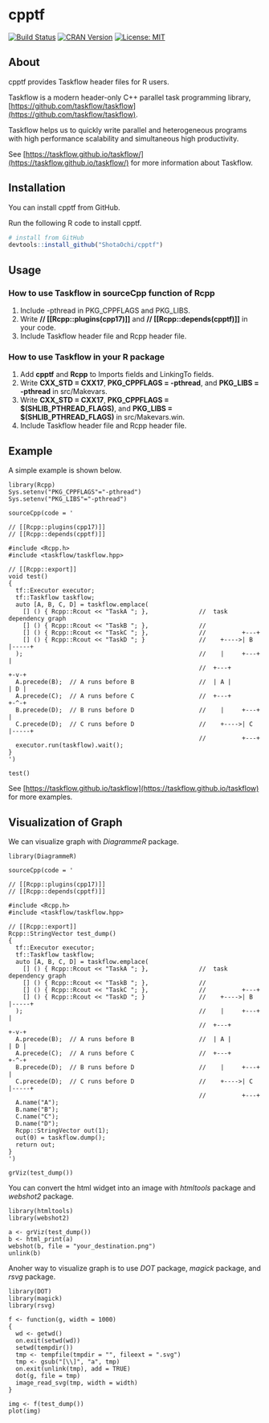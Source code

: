 # cpptf

[![Build Status](https://github.com/ShotaOchi/cpptf/workflows/R-CMD-check/badge.svg)](https://github.com/ShotaOchi/cpptf/actions)
[![CRAN Version](https://www.r-pkg.org/badges/version/cpptf)](https://cran.r-project.org/package=cpptf)
[![License: MIT](https://img.shields.io/badge/License-MIT-yellow.svg)](https://opensource.org/licenses/MIT)

## About

cpptf provides Taskflow header files for R users.

Taskflow is a modern header-only C++ parallel task programming library, [https://github.com/taskflow/taskflow](https://github.com/taskflow/taskflow). 

Taskflow helps us to quickly write parallel and heterogeneous programs with high performance scalability and simultaneous high productivity.

See [https://taskflow.github.io/taskflow/](https://taskflow.github.io/taskflow/) for more information about Taskflow.

## Installation
You can install cpptf from GitHub.

Run the following R code to install cpptf.
```r
# install from GitHub
devtools::install_github("ShotaOchi/cpptf")
```

## Usage

### How to use Taskflow in sourceCpp function of Rcpp

1. Include -pthread in PKG_CPPFLAGS and PKG_LIBS.
1. Write **// [[Rcpp::plugins(cpp17)]]** and **// [[Rcpp::depends(cpptf)]]** in your code.
1. Include Taskflow header file and Rcpp header file.

### How to use Taskflow in your R package

1. Add **cpptf** and **Rcpp** to Imports fields and LinkingTo fields.
1. Write **CXX_STD = CXX17**, **PKG_CPPFLAGS = -pthread**, and **PKG_LIBS = -pthread** in src/Makevars.
1. Write **CXX_STD = CXX17**, **PKG_CPPFLAGS = $(SHLIB_PTHREAD_FLAGS)**, and **PKG_LIBS = $(SHLIB_PTHREAD_FLAGS)** in src/Makevars.win.
1. Include Taskflow header file and Rcpp header file.

## Example
A simple example is shown below.
```
library(Rcpp)
Sys.setenv("PKG_CPPFLAGS"="-pthread")
Sys.setenv("PKG_LIBS"="-pthread")

sourceCpp(code = '

// [[Rcpp::plugins(cpp17)]]
// [[Rcpp::depends(cpptf)]]

#include <Rcpp.h>
#include <taskflow/taskflow.hpp>

// [[Rcpp::export]]
void test()
{
  tf::Executor executor;
  tf::Taskflow taskflow;
  auto [A, B, C, D] = taskflow.emplace(
    [] () { Rcpp::Rcout << "TaskA "; },              //  task dependency graph
    [] () { Rcpp::Rcout << "TaskB "; },              // 
    [] () { Rcpp::Rcout << "TaskC "; },              //          +---+          
    [] () { Rcpp::Rcout << "TaskD "; }               //    +---->| B |-----+   
  );                                                 //    |     +---+     |
                                                     //  +---+           +-v-+ 
  A.precede(B);  // A runs before B                  //  | A |           | D | 
  A.precede(C);  // A runs before C                  //  +---+           +-^-+ 
  B.precede(D);  // B runs before D                  //    |     +---+     |    
  C.precede(D);  // C runs before D                  //    +---->| C |-----+    
                                                     //          +---+          
  executor.run(taskflow).wait();
}
')

test()
```

See [https://taskflow.github.io/taskflow](https://taskflow.github.io/taskflow) for more examples.

## Visualization of Graph

We can visualize graph with *DiagrammeR* package.

```
library(DiagrammeR)

sourceCpp(code = '

// [[Rcpp::plugins(cpp17)]]
// [[Rcpp::depends(cpptf)]]

#include <Rcpp.h>
#include <taskflow/taskflow.hpp>

// [[Rcpp::export]]
Rcpp::StringVector test_dump()
{
  tf::Executor executor;
  tf::Taskflow taskflow;
  auto [A, B, C, D] = taskflow.emplace(
    [] () { Rcpp::Rcout << "TaskA "; },              //  task dependency graph
    [] () { Rcpp::Rcout << "TaskB "; },              // 
    [] () { Rcpp::Rcout << "TaskC "; },              //          +---+          
    [] () { Rcpp::Rcout << "TaskD "; }               //    +---->| B |-----+   
  );                                                 //    |     +---+     |
                                                     //  +---+           +-v-+ 
  A.precede(B);  // A runs before B                  //  | A |           | D | 
  A.precede(C);  // A runs before C                  //  +---+           +-^-+ 
  B.precede(D);  // B runs before D                  //    |     +---+     |    
  C.precede(D);  // C runs before D                  //    +---->| C |-----+    
                                                     //          +---+          
  A.name("A");
  B.name("B");
  C.name("C");
  D.name("D");
  Rcpp::StringVector out(1);
  out(0) = taskflow.dump();
  return out;
}
')

grViz(test_dump())
```

You can convert the html widget into an image with *htmltools* package and *webshot2* package.
```
library(htmltools)
library(webshot2)

a <- grViz(test_dump())
b <- html_print(a)
webshot(b, file = "your_destination.png")
unlink(b)
```

Anoher way to visualize graph is to use *DOT* package, *magick* package, and *rsvg* package.
```
library(DOT)
library(magick)
library(rsvg)

f <- function(g, width = 1000)
{
  wd <- getwd()
  on.exit(setwd(wd))
  setwd(tempdir())
  tmp <- tempfile(tmpdir = "", fileext = ".svg")
  tmp <- gsub("[\\]", "a", tmp)
  on.exit(unlink(tmp), add = TRUE)
  dot(g, file = tmp)
  image_read_svg(tmp, width = width)
}

img <- f(test_dump())
plot(img)
```
